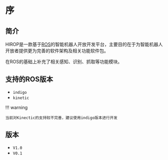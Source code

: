 # 序

## 简介
HIROP是一款基于[ROS](http://www.ros.org/)的智能机器人开放开发平台，主要目的在于为智能机器人开放者提供更为完善的软件架构及相关功能软件包。

在ROS的基础上补充了相关感知、识别、抓取等功能模块。

## 支持的ROS版本
* `indigo`
* `kinetic`

!!! warning

    当前对Kinectic的支持较不完善，建议使用indigo版本进行开发


## 版本
* `V1.0`
* `V0.1`
